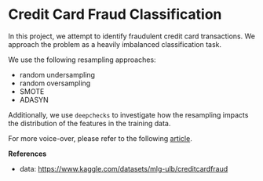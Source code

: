 # Credit Card Fraud Classification

In this project, we attempt to identify fraudulent credit card transactions.
We approach the problem as a heavily imbalanced classification task.

We use the following resampling approaches:
* random undersampling
* random oversampling
* SMOTE
* ADASYN

Additionally, we use `deepchecks` to investigate how the resampling impacts the distribution of the features in the training data.

For more voice-over, please refer to the following [article]().

**References**
* data: https://www.kaggle.com/datasets/mlg-ulb/creditcardfraud
